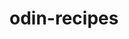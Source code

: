 # odin-recipes
<!-- here lies the readme for my odin-recipes file. In here I hill hopefully make a html webpage displaying some recipes in lists and things like that. Wish me luck-->

<!--Here's another line just to check stuff-->
